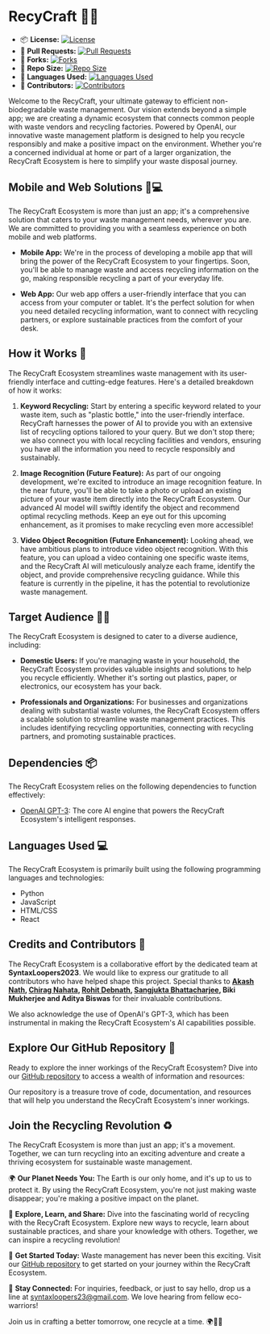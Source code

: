 # RecyCraft 🌱🤖

- 📦 **License:** [![License](https://img.shields.io/badge/license-MIT-blue.svg)](https://github.com/syntaxLoopers2023/SIH-project/blob/main/LICENSE)
- 🔄 **Pull Requests:** [![Pull Requests](https://img.shields.io/github/issues-pr/syntaxLoopers2023/SIH-project)](https://github.com/syntaxLoopers2023/SIH-project/pulls)
- 🍴 **Forks:** [![Forks](https://img.shields.io/github/forks/syntaxLoopers2023/SIH-project)](https://github.com/syntaxLoopers2023/SIH-project/network/members)
- 📏 **Repo Size:** [![Repo Size](https://img.shields.io/github/repo-size/syntaxLoopers2023/SIH-project)](https://github.com/syntaxLoopers2023/SIH-project)
- 💼 **Languages Used:** [![Languages Used](https://img.shields.io/github/languages/count/syntaxLoopers2023/SIH-project)](https://github.com/syntaxLoopers2023/SIH-project)
- 👥 **Contributors:** [![Contributors](https://img.shields.io/github/contributors/syntaxLoopers2023/SIH-project)](https://github.com/syntaxLoopers2023/SIH-project/graphs/contributors)

Welcome to the RecyCraft, your ultimate gateway to efficient non-biodegradable waste management. Our vision extends beyond a simple app; we are creating a dynamic ecosystem that connects common people with waste vendors and recycling factories. Powered by OpenAI, our innovative waste management platform is designed to help you recycle responsibly and make a positive impact on the environment. Whether you're a concerned individual at home or part of a larger organization, the RecyCraft Ecosystem is here to simplify your waste disposal journey.

## Mobile and Web Solutions 📱💻

The RecyCraft Ecosystem is more than just an app; it's a comprehensive solution that caters to your waste management needs, wherever you are. We are committed to providing you with a seamless experience on both mobile and web platforms.

- **Mobile App:** We're in the process of developing a mobile app that will bring the power of the RecyCraft Ecosystem to your fingertips. Soon, you'll be able to manage waste and access recycling information on the go, making responsible recycling a part of your everyday life.

- **Web App:** Our web app offers a user-friendly interface that you can access from your computer or tablet. It's the perfect solution for when you need detailed recycling information, want to connect with recycling partners, or explore sustainable practices from the comfort of your desk.

## How it Works 🔄

The RecyCraft Ecosystem streamlines waste management with its user-friendly interface and cutting-edge features. Here's a detailed breakdown of how it works:

1. **Keyword Recycling:** Start by entering a specific keyword related to your waste item, such as "plastic bottle," into the user-friendly interface. RecyCraft harnesses the power of AI to provide you with an extensive list of recycling options tailored to your query. But we don't stop there; we also connect you with local recycling facilities and vendors, ensuring you have all the information you need to recycle responsibly and sustainably.

2. **Image Recognition (Future Feature):** As part of our ongoing development, we're excited to introduce an image recognition feature. In the near future, you'll be able to take a photo or upload an existing picture of your waste item directly into the RecyCraft Ecosystem. Our advanced AI model will swiftly identify the object and recommend optimal recycling methods. Keep an eye out for this upcoming enhancement, as it promises to make recycling even more accessible!

3. **Video Object Recognition (Future Enhancement):** Looking ahead, we have ambitious plans to introduce video object recognition. With this feature, you can upload a video containing one specific waste items, and the RecyCraft AI will meticulously analyze each frame, identify the object, and provide comprehensive recycling guidance. While this feature is currently in the pipeline, it has the potential to revolutionize waste management.

## Target Audience 🏡🏢

The RecyCraft Ecosystem is designed to cater to a diverse audience, including:

- **Domestic Users:** If you're managing waste in your household, the RecyCraft Ecosystem provides valuable insights and solutions to help you recycle efficiently. Whether it's sorting out plastics, paper, or electronics, our ecosystem has your back.

- **Professionals and Organizations:** For businesses and organizations dealing with substantial waste volumes, the RecyCraft Ecosystem offers a scalable solution to streamline waste management practices. This includes identifying recycling opportunities, connecting with recycling partners, and promoting sustainable practices.

## Dependencies 📦

The RecyCraft Ecosystem relies on the following dependencies to function effectively:

- [OpenAI GPT-3](https://github.com/openai/gpt-3): The core AI engine that powers the RecyCraft Ecosystem's intelligent responses.

## Languages Used 💻

The RecyCraft Ecosystem is primarily built using the following programming languages and technologies:

- Python
- JavaScript
- HTML/CSS
- React

## Credits and Contributors 👥

The RecyCraft Ecosystem is a collaborative effort by the dedicated team at **SyntaxLoopers2023**. We would like to express our gratitude to all contributors who have helped shape this project. Special thanks to **[Akash Nath](https://github.com/Akash-nath29), [Chirag Nahata](https://github.com/Chirag-Nahata), [Rohit Debnath](https://github.com/Rohit-Dnath), [Sangjukta Bhattacharjee](https://github.com/Sangjuktabhattacharjee), Biki Mukherjee and Aditya Biswas** for their invaluable contributions.

We also acknowledge the use of OpenAI's GPT-3, which has been instrumental in making the RecyCraft Ecosystem's AI capabilities possible.

## Explore Our GitHub Repository 🚀

Ready to explore the inner workings of the RecyCraft Ecosystem? Dive into our [GitHub repository](https://github.com/syntaxLoopers2023/SIH-project) to access a wealth of information and resources:



Our repository is a treasure trove of code, documentation, and resources that will help you understand the RecyCraft Ecosystem's inner workings.

## Join the Recycling Revolution ♻️

The RecyCraft Ecosystem is more than just an app; it's a movement. Together, we can turn recycling into an exciting adventure and create a thriving ecosystem for sustainable waste management.

🌍 **Our Planet Needs You:** The Earth is our only home, and it's up to us to protect it. By using the RecyCraft Ecosystem, you're not just making waste disappear; you're making a positive impact on the planet.

🌟 **Explore, Learn, and Share:** Dive into the fascinating world of recycling with the RecyCraft Ecosystem. Explore new ways to recycle, learn about sustainable practices, and share your knowledge with others. Together, we can inspire a recycling revolution!

🚀 **Get Started Today:** Waste management has never been this exciting. Visit our [GitHub repository](https://github.com/syntaxLoopers2023/SIH-project) to get started on your journey within the RecyCraft Ecosystem.

📧 **Stay Connected:** For inquiries, feedback, or just to say hello, drop us a line at [syntaxloopers23@gmail.com](mailto:syntaxloopers23@gmail.com). We love hearing from fellow eco-warriors!

Join us in crafting a better tomorrow, one recycle at a time. 🌍🌟🌱
